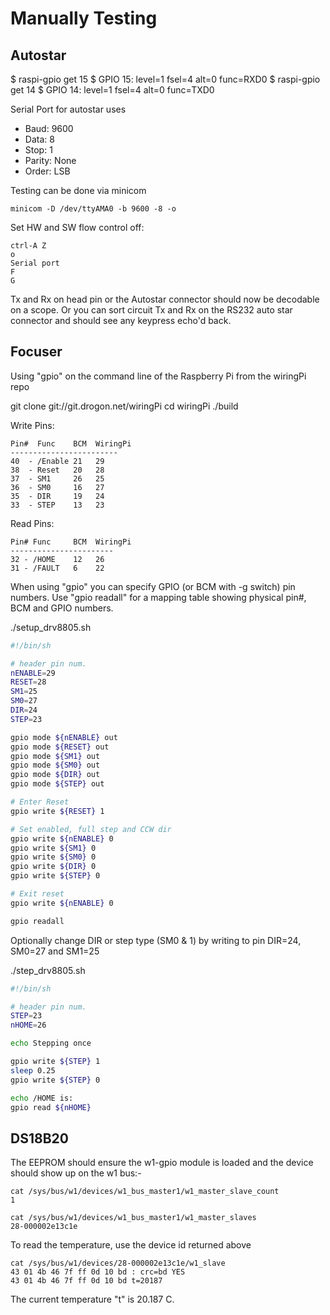 # Manually Testing

## Autostar

$ raspi-gpio get 15
$ GPIO 15: level=1 fsel=4 alt=0 func=RXD0 
$ raspi-gpio get 14
$ GPIO 14: level=1 fsel=4 alt=0 func=TXD0

Serial Port for autostar uses

  * Baud: 9600
  * Data: 8
  * Stop: 1
  * Parity: None
  * Order: LSB

Testing can be done via minicom

    minicom -D /dev/ttyAMA0 -b 9600 -8 -o

Set HW and SW flow control off:

    ctrl-A Z
    o
    Serial port
    F
    G

Tx and Rx on head pin or the Autostar connector should now
be decodable on a scope. Or you can sort circuit Tx and Rx
on the RS232 auto star connector and should see any keypress
echo'd back.

## Focuser

Using "gpio" on the command line of the Raspberry Pi from the wiringPi
repo

  git clone git://git.drogon.net/wiringPi
  cd wiringPi
  ./build


Write Pins:

    Pin#  Func    BCM  WiringPi
    ------------------------
    40  - /Enable 21   29
    38  - Reset   20   28  
    37  - SM1     26   25
    36  - SM0     16   27
    35  - DIR     19   24
    33  - STEP    13   23


Read Pins:

    Pin# Func     BCM  WiringPi
    -----------------------
    32 - /HOME    12   26
    31 - /FAULT   6    22

When using "gpio" you can specify GPIO (or BCM with -g switch) 
pin numbers. Use "gpio readall" for a mapping table showing
physical pin#, BCM and GPIO numbers.

./setup_drv8805.sh

```bash
#!/bin/sh

# header pin num. 
nENABLE=29
RESET=28
SM1=25
SM0=27
DIR=24
STEP=23

gpio mode ${nENABLE} out
gpio mode ${RESET} out
gpio mode ${SM1} out
gpio mode ${SM0} out
gpio mode ${DIR} out
gpio mode ${STEP} out

# Enter Reset
gpio write ${RESET} 1

# Set enabled, full step and CCW dir
gpio write ${nENABLE} 0
gpio write ${SM1} 0
gpio write ${SM0} 0
gpio write ${DIR} 0
gpio write ${STEP} 0

# Exit reset
gpio write ${nENABLE} 0

gpio readall
```

Optionally change DIR or step type (SM0 & 1) by writing to pin DIR=24, SM0=27 and SM1=25 


./step_drv8805.sh

```bash
#!/bin/sh

# header pin num. 
STEP=23
nHOME=26

echo Stepping once

gpio write ${STEP} 1
sleep 0.25
gpio write ${STEP} 0

echo /HOME is: 
gpio read ${nHOME}
```

## DS18B20

The EEPROM should ensure the w1-gpio module is loaded and the
device should show up on the w1 bus:-

    cat /sys/bus/w1/devices/w1_bus_master1/w1_master_slave_count 
    1

    cat /sys/bus/w1/devices/w1_bus_master1/w1_master_slaves 
    28-000002e13c1e

To read the temperature, use the device id returned above

    cat /sys/bus/w1/devices/28-000002e13c1e/w1_slave 
    43 01 4b 46 7f ff 0d 10 bd : crc=bd YES
    43 01 4b 46 7f ff 0d 10 bd t=20187

The current temperature "t" is 20.187 C.
